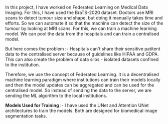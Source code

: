 In this project, I have worked on Federated Learning on Medical Data Imaging. For this, I have used the BraTS-2020 dataset. Doctors use MRI scans to detect tumour size and shape, but doing it manually takes time and efforts. So we can automate it so that the machine can detect the size of the tumour by looking at MRI scans. For this, we can train a machine learning model. We can pool the data from the hospitals and can train a centralised model. 

But here comes the problem :- Hospitals can't share their sensitive patitent data to the centralised server because of guidelines like HIPAA and GDPA. This can also create the problem of data silos - isolated datasets confined to the institution.

Therefore, we use the concept of Federated Learning. It is a decentralised machine learning paradigm where institutions can train their models locally and then the model updates can be aggregated and can be used for the centralised model. So instead of sending the data to the server, we are sending the ML algorithm to the local institutions. 

**Models Used for Training** :- I have used the UNet and Attention UNet architectures to train the models. Both are designed for biomedical image segmentation tasks. 


